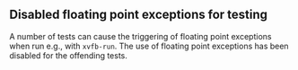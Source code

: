 ## Disabled floating point exceptions for testing

A number of tests can cause the triggering of floating point exceptions when run e.g., with `xvfb-run`. The use of floating point exceptions has been disabled for the offending tests.
